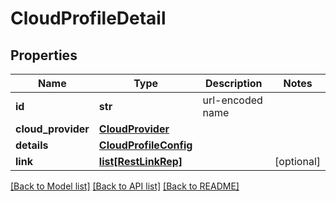 # CloudProfileDetail

## Properties
Name | Type | Description | Notes
------------ | ------------- | ------------- | -------------
**id** | **str** | url-encoded name | 
**cloud_provider** | [**CloudProvider**](CloudProvider.md) |  | 
**details** | [**CloudProfileConfig**](CloudProfileConfig.md) |  | 
**link** | [**list[RestLinkRep]**](RestLinkRep.md) |  | [optional] 

[[Back to Model list]](../README.md#documentation-for-models) [[Back to API list]](../README.md#documentation-for-api-endpoints) [[Back to README]](../README.md)


